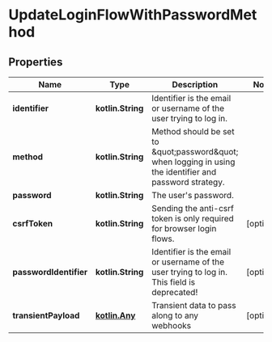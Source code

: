 
# UpdateLoginFlowWithPasswordMethod

## Properties
| Name | Type | Description | Notes |
| ------------ | ------------- | ------------- | ------------- |
| **identifier** | **kotlin.String** | Identifier is the email or username of the user trying to log in. |  |
| **method** | **kotlin.String** | Method should be set to \&quot;password\&quot; when logging in using the identifier and password strategy. |  |
| **password** | **kotlin.String** | The user&#39;s password. |  |
| **csrfToken** | **kotlin.String** | Sending the anti-csrf token is only required for browser login flows. |  [optional] |
| **passwordIdentifier** | **kotlin.String** | Identifier is the email or username of the user trying to log in. This field is deprecated! |  [optional] |
| **transientPayload** | [**kotlin.Any**](.md) | Transient data to pass along to any webhooks |  [optional] |




